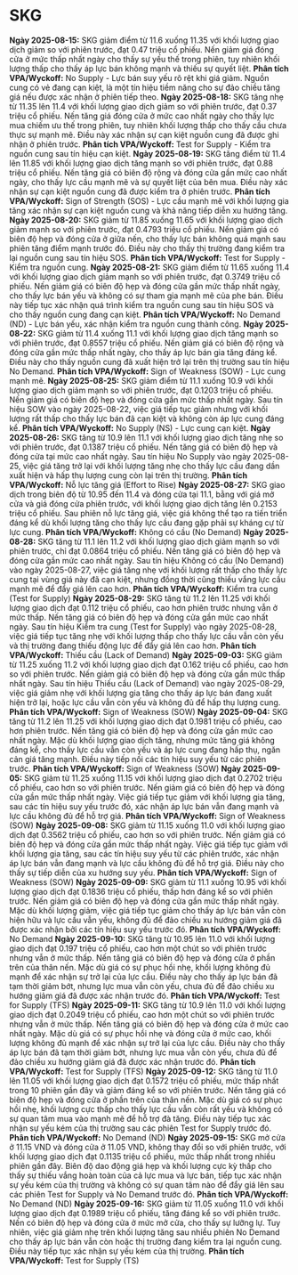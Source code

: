 # SKG

**Ngày 2025-08-15:** SKG giảm điểm từ 11.6 xuống 11.35 với khối lượng giao dịch giảm so với phiên trước, đạt 0.47 triệu cổ phiếu. Nến giảm giá đóng cửa ở mức thấp nhất ngày cho thấy sự yếu thế trong phiên, tuy nhiên khối lượng thấp cho thấy áp lực bán không mạnh và thiếu sự quyết liệt. **Phân tích VPA/Wyckoff:** No Supply - Lực bán suy yếu rõ rệt khi giá giảm. Nguồn cung có vẻ đang cạn kiệt, là một tín hiệu tiềm năng cho sự đảo chiều tăng giá nếu được xác nhận ở phiên tiếp theo.
**Ngày 2025-08-18:** SKG tăng nhẹ từ 11.35 lên 11.4 với khối lượng giao dịch giảm so với phiên trước, đạt 0.37 triệu cổ phiếu. Nến tăng giá đóng cửa ở mức cao nhất ngày cho thấy lực mua chiếm ưu thế trong phiên, tuy nhiên khối lượng thấp cho thấy cầu chưa thực sự mạnh mẽ. Điều này xác nhận sự cạn kiệt nguồn cung đã được ghi nhận ở phiên trước. **Phân tích VPA/Wyckoff:** Test for Supply - Kiểm tra nguồn cung sau tín hiệu cạn kiệt.
**Ngày 2025-08-19:** SKG tăng điểm từ 11.4 lên 11.85 với khối lượng giao dịch tăng mạnh so với phiên trước, đạt 0.88 triệu cổ phiếu. Nến tăng giá có biên độ rộng và đóng cửa gần mức cao nhất ngày, cho thấy lực cầu mạnh mẽ và sự quyết liệt của bên mua. Điều này xác nhận sự cạn kiệt nguồn cung đã được kiểm tra ở phiên trước. **Phân tích VPA/Wyckoff:** Sign of Strength (SOS) - Lực cầu mạnh mẽ với khối lượng gia tăng xác nhận sự cạn kiệt nguồn cung và khả năng tiếp diễn xu hướng tăng.
**Ngày 2025-08-20:** SKG giảm từ 11.85 xuống 11.65 với khối lượng giao dịch giảm mạnh so với phiên trước, đạt 0.4793 triệu cổ phiếu. Nến giảm giá có biên độ hẹp và đóng cửa ở giữa nến, cho thấy lực bán không quá mạnh sau phiên tăng điểm mạnh trước đó. Điều này cho thấy thị trường đang kiểm tra lại nguồn cung sau tín hiệu SOS. **Phân tích VPA/Wyckoff:** Test for Supply - Kiểm tra nguồn cung.
**Ngày 2025-08-21:** SKG giảm điểm từ 11.65 xuống 11.4 với khối lượng giao dịch giảm mạnh so với phiên trước, đạt 0.3749 triệu cổ phiếu. Nến giảm giá có biên độ hẹp và đóng cửa gần mức thấp nhất ngày, cho thấy lực bán yếu và không có sự tham gia mạnh mẽ của phe bán. Điều này tiếp tục xác nhận quá trình kiểm tra nguồn cung sau tín hiệu SOS và cho thấy nguồn cung đang cạn kiệt. **Phân tích VPA/Wyckoff:** No Demand (ND) - Lực bán yếu, xác nhận kiểm tra nguồn cung thành công.
**Ngày 2025-08-22:** SKG giảm từ 11.4 xuống 11.1 với khối lượng giao dịch tăng mạnh so với phiên trước, đạt 0.8557 triệu cổ phiếu. Nến giảm giá có biên độ rộng và đóng cửa gần mức thấp nhất ngày, cho thấy áp lực bán gia tăng đáng kể. Điều này cho thấy nguồn cung đã xuất hiện trở lại trên thị trường sau tín hiệu No Demand. **Phân tích VPA/Wyckoff:** Sign of Weakness (SOW) - Lực cung mạnh mẽ.
**Ngày 2025-08-25:** SKG giảm điểm từ 11.1 xuống 10.9 với khối lượng giao dịch giảm mạnh so với phiên trước, đạt 0.1203 triệu cổ phiếu. Nến giảm giá có biên độ hẹp và đóng cửa gần mức thấp nhất ngày. Sau tín hiệu SOW vào ngày 2025-08-22, việc giá tiếp tục giảm nhưng với khối lượng rất thấp cho thấy lực bán đã cạn kiệt và không còn áp lực cung đáng kể. **Phân tích VPA/Wyckoff:** No Supply (NS) - Lực cung cạn kiệt.
**Ngày 2025-08-26:** SKG tăng từ 10.9 lên 11.1 với khối lượng giao dịch tăng nhẹ so với phiên trước, đạt 0.1387 triệu cổ phiếu. Nến tăng giá có biên độ hẹp và đóng cửa tại mức cao nhất ngày. Sau tín hiệu No Supply vào ngày 2025-08-25, việc giá tăng trở lại với khối lượng tăng nhẹ cho thấy lực cầu đang dần xuất hiện và hấp thụ lượng cung còn lại trên thị trường. **Phân tích VPA/Wyckoff:** Nỗ lực tăng giá (Effort to Rise)
**Ngày 2025-08-27:** SKG giao dịch trong biên độ từ 10.95 đến 11.4 và đóng cửa tại 11.1, bằng với giá mở cửa và giá đóng cửa phiên trước, với khối lượng giao dịch tăng lên 0.2153 triệu cổ phiếu. Sau phiên nỗ lực tăng giá, việc giá không thể tạo ra tiến triển đáng kể dù khối lượng tăng cho thấy lực cầu đang gặp phải sự kháng cự từ lực cung. **Phân tích VPA/Wyckoff:** Không có cầu (No Demand)
**Ngày 2025-08-28:** SKG tăng từ 11.1 lên 11.2 với khối lượng giao dịch giảm mạnh so với phiên trước, chỉ đạt 0.0864 triệu cổ phiếu. Nến tăng giá có biên độ hẹp và đóng cửa gần mức cao nhất ngày. Sau tín hiệu Không có cầu (No Demand) vào ngày 2025-08-27, việc giá tăng nhẹ với khối lượng rất thấp cho thấy lực cung tại vùng giá này đã cạn kiệt, nhưng đồng thời cũng thiếu vắng lực cầu mạnh mẽ để đẩy giá lên cao hơn. **Phân tích VPA/Wyckoff:** Kiểm tra cung (Test for Supply)
**Ngày 2025-08-29:** SKG tăng từ 11.2 lên 11.25 với khối lượng giao dịch đạt 0.112 triệu cổ phiếu, cao hơn phiên trước nhưng vẫn ở mức thấp. Nến tăng giá có biên độ hẹp và đóng cửa gần mức cao nhất ngày. Sau tín hiệu Kiểm tra cung (Test for Supply) vào ngày 2025-08-28, việc giá tiếp tục tăng nhẹ với khối lượng thấp cho thấy lực cầu vẫn còn yếu và thị trường đang thiếu động lực để đẩy giá lên cao hơn. **Phân tích VPA/Wyckoff:** Thiếu cầu (Lack of Demand)
**Ngày 2025-09-03:** SKG giảm từ 11.25 xuống 11.2 với khối lượng giao dịch đạt 0.162 triệu cổ phiếu, cao hơn so với phiên trước. Nến giảm giá có biên độ hẹp và đóng cửa gần mức thấp nhất ngày. Sau tín hiệu Thiếu cầu (Lack of Demand) vào ngày 2025-08-29, việc giá giảm nhẹ với khối lượng gia tăng cho thấy áp lực bán đang xuất hiện trở lại, hoặc lực cầu vẫn còn yếu và không đủ để hấp thụ lượng cung. **Phân tích VPA/Wyckoff:** Sign of Weakness (SOW)
**Ngày 2025-09-04:** SKG tăng từ 11.2 lên 11.25 với khối lượng giao dịch đạt 0.1981 triệu cổ phiếu, cao hơn phiên trước. Nến tăng giá có biên độ hẹp và đóng cửa gần mức cao nhất ngày. Mặc dù khối lượng giao dịch tăng, nhưng mức tăng giá không đáng kể, cho thấy lực cầu vẫn còn yếu và áp lực cung đang hấp thụ, ngăn cản giá tăng mạnh. Điều này tiếp nối các tín hiệu suy yếu từ các phiên trước. **Phân tích VPA/Wyckoff:** Sign of Weakness (SOW)
**Ngày 2025-09-05:** SKG giảm từ 11.25 xuống 11.15 với khối lượng giao dịch đạt 0.2702 triệu cổ phiếu, cao hơn so với phiên trước. Nến giảm giá có biên độ hẹp và đóng cửa gần mức thấp nhất ngày. Việc giá tiếp tục giảm với khối lượng gia tăng, sau các tín hiệu suy yếu trước đó, xác nhận áp lực bán vẫn đang mạnh và lực cầu không đủ để hỗ trợ giá. **Phân tích VPA/Wyckoff:** Sign of Weakness (SOW)
**Ngày 2025-09-08:** SKG giảm từ 11.15 xuống 11.0 với khối lượng giao dịch đạt 0.3562 triệu cổ phiếu, cao hơn so với phiên trước. Nến giảm giá có biên độ hẹp và đóng cửa gần mức thấp nhất ngày. Việc giá tiếp tục giảm với khối lượng gia tăng, sau các tín hiệu suy yếu từ các phiên trước, xác nhận áp lực bán vẫn đang mạnh và lực cầu không đủ để hỗ trợ giá. Điều này cho thấy sự tiếp diễn của xu hướng suy yếu. **Phân tích VPA/Wyckoff:** Sign of Weakness (SOW)
**Ngày 2025-09-09:** SKG giảm từ 11.1 xuống 10.95 với khối lượng giao dịch đạt 0.1836 triệu cổ phiếu, thấp hơn đáng kể so với phiên trước. Nến giảm giá có biên độ hẹp và đóng cửa gần mức thấp nhất ngày. Mặc dù khối lượng giảm, việc giá tiếp tục giảm cho thấy áp lực bán vẫn còn hiện hữu và lực cầu vẫn yếu, không đủ để đảo chiều xu hướng giảm giá đã được xác nhận bởi các tín hiệu suy yếu trước đó. **Phân tích VPA/Wyckoff:** No Demand
**Ngày 2025-09-10:** SKG tăng từ 10.95 lên 11.0 với khối lượng giao dịch đạt 0.197 triệu cổ phiếu, cao hơn một chút so với phiên trước nhưng vẫn ở mức thấp. Nến tăng giá có biên độ hẹp và đóng cửa ở phần trên của thân nến. Mặc dù giá có sự phục hồi nhẹ, khối lượng không đủ mạnh để xác nhận sự trở lại của lực cầu. Điều này cho thấy áp lực bán đã tạm thời giảm bớt, nhưng lực mua vẫn còn yếu, chưa đủ để đảo chiều xu hướng giảm giá đã được xác nhận trước đó. **Phân tích VPA/Wyckoff:** Test for Supply (TFS)
**Ngày 2025-09-11:** SKG tăng từ 10.9 lên 11.0 với khối lượng giao dịch đạt 0.2049 triệu cổ phiếu, cao hơn một chút so với phiên trước nhưng vẫn ở mức thấp. Nến tăng giá có biên độ hẹp và đóng cửa ở mức cao nhất ngày. Mặc dù giá có sự phục hồi nhẹ và đóng cửa ở mức cao, khối lượng không đủ mạnh để xác nhận sự trở lại của lực cầu. Điều này cho thấy áp lực bán đã tạm thời giảm bớt, nhưng lực mua vẫn còn yếu, chưa đủ để đảo chiều xu hướng giảm giá đã được xác nhận trước đó. **Phân tích VPA/Wyckoff:** Test for Supply (TFS)
**Ngày 2025-09-12:** SKG tăng từ 11.0 lên 11.05 với khối lượng giao dịch đạt 0.1572 triệu cổ phiếu, mức thấp nhất trong 10 phiên gần đây và giảm đáng kể so với phiên trước. Nến tăng giá có biên độ hẹp và đóng cửa ở phần trên của thân nến. Mặc dù giá có sự phục hồi nhẹ, khối lượng cực thấp cho thấy lực cầu vẫn còn rất yếu và không có sự quan tâm mua vào mạnh mẽ để hỗ trợ đà tăng. Điều này tiếp tục xác nhận sự yếu kém của thị trường sau các phiên Test for Supply trước đó. **Phân tích VPA/Wyckoff:** No Demand (ND)
**Ngày 2025-09-15:** SKG mở cửa ở 11.15 VND và đóng cửa ở 11.05 VND, không thay đổi so với phiên trước, với khối lượng giao dịch đạt 0.1135 triệu cổ phiếu, mức thấp nhất trong nhiều phiên gần đây. Biên độ dao động giá hẹp và khối lượng cực kỳ thấp cho thấy sự thiếu vắng hoàn toàn của cả lực mua và lực bán, tiếp tục xác nhận sự yếu kém của thị trường và không có sự quan tâm nào để đẩy giá lên sau các phiên Test for Supply và No Demand trước đó. **Phân tích VPA/Wyckoff:** No Demand (ND)
**Ngày 2025-09-16:** SKG giảm từ 11.05 xuống 11.0 với khối lượng giao dịch đạt 0.1989 triệu cổ phiếu, tăng đáng kể so với phiên trước. Nến có biên độ hẹp và đóng cửa ở mức mở cửa, cho thấy sự lưỡng lự. Tuy nhiên, việc giá giảm nhẹ trên khối lượng tăng sau nhiều phiên No Demand cho thấy áp lực bán vẫn còn hoặc thị trường đang kiểm tra lại nguồn cung. Điều này tiếp tục xác nhận sự yếu kém của thị trường. **Phân tích VPA/Wyckoff:** Test for Supply (TS)
